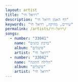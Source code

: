 ```yaml
---
layout: artist
title: "רזיאל חי"
description: "דף האמן רזיאל חי"
keywords: "שירים, מוזיקה, רזיאל חי"
permalink: /artists/רזיאל-חי/
songs:
  - number: "33041"
    name: "ברכת כהנים"
    album: "סינגלים"
    artist: "רזיאל חי"
  - number: "33042"
    name: "הלילה חתונה"
    album: "סינגלים"
    artist: "רזיאל חי"
---
```

